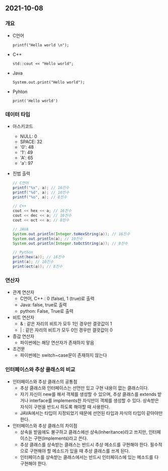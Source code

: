 ## 2021-10-08

### 개요

* C언어

  ```printf("Hello world \n");```

* C++

  ```std::cout << "Hello world";```

* Java

  ```System.out.print("Hello world");```

* Pyhton

  ```print('Hello world')```



### 데이터 타입

* 아스키코드

  * NULL: 0
  * SPACE: 32
  * '0': 48
  * '1': 49
  * 'A': 65
  * 'a': 97

* 진법 출력

  ```java
  // C언어
  printf("%x", a); // 16진수
  printf("%d", a); // 10진수
  printf("%o", a); // 8진수
  
  // C++
  cout << hex << a; // 16진수
  cout << dec << a; // 10진수
  cout << oct << a; // 8진수
  
  // JAVA
  System.out.println(Integer.toHexString(a)); // 16진수
  System.out.println(a); // 10진수
  System.out.println(Integer.toOctString(a)); // 8진수
  
  // Python
  print(hex(a)); // 16진수
  print(a); // 10진수
  print(oct(a)); // 8진수
  ```



### 연산자

* 관계 연산자
  * C언어, C++ : 0 (false), 1 (true)로 출력
  * Java: false, true로 출력
  * python: False, True로 출력
* 비트 연산자
  * & : 같은 자리의 비트가 모두 1인 경우만 결괏값이 1
  * | : 같은 자리의 비트가 모두 0인 경우만 결괏값이 0
* 증감 연산자
  * 파이썬에는 해당 연산자가 존재하지 앟음
* 조건문
  * 파이썬에는 switch~case문이 존재하지 않는다



### 인터페이스와 추상 클래스의 비교

* 인터페이스와 추상 클래스의 공통점
  * 추상 클래스와 인터페이스는 선언만 있고 구현 내용이 없는 클래스이다.
  * 자기 자신이 new를 해서 객체를 생성할 수 있으며, 추상 클래스를 extends 받거나 interface를 implements한 자식만이 객체를 생성할 수 있다. 상속받은 자식이 구현을 반드시 하도록 해야할 때 사용한다.
  * JAVA에서는 타입이 지정되었기 때문에 선언된 타입과 자식의 타입이 같아야만 한다.
* 인터페이스와 추상 클래스의 차이점
  * 상속을 받음에도 불구하고 클래스에선 상속(Inheritance)라고 쓰지만, 인터페이스는 구현(Implements)라고 쓴다.
  * 추상 클래스를 상속받는 클래스는 반드시 추상 메소드를 구현해야 한다. 필수적으로 구현해야 할 메소드가 있을 때 추상 클래스를 쓰게 된다.
  * 인터페이스를 상속받는 클래스에서는 반드시 인터페이스에 있는 메소드를 다 구현해야 한다.